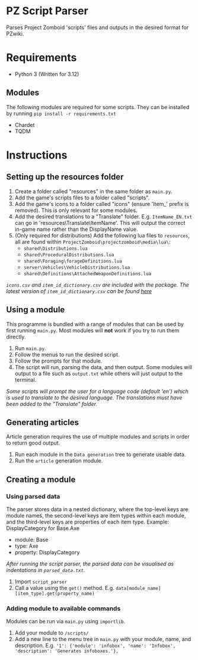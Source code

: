 # PZ Script Parser
Parses Project Zomboid 'scripts' files and outputs in the desired format for PZwiki.

# Requirements
* Python 3 (Written for 3.12)
## Modules
The following modules are required for some scripts. They can be installed by running `pip install -r requirements.txt`
* Chardet
* TQDM

# Instructions
## Setting up the resources folder
1. Create a folder called "resources" in the same folder as `main.py`. 
2. Add the game's scripts files to a folder called "scripts".
3. Add the game's icons to a folder called "icons" (ensure 'Item_' prefix is removed). This is only relevant for some modules.
4. Add the desired translations to a "Translate" folder. E.g. `ItemName_EN.txt` can go in 'resources\Translate\ItemName'. This will output the correct in-game name rather than the DisplayName value.
5. (Only required for distributions) Add the following lua files to `resources`, all are found within `ProjectZomboid\projectzomboid\media\lua\`:
   - `shared\Distributions.lua`
   - `shared\ProceduralDistributions.lua`
   - `shared\Foraging\forageDefinitions.lua`
   - `server\Vehicles\VehicleDistributions.lua`
   - `shared\Definitions\AttachedWeaponDefinitions.lua`

_`icons.csv` and `item_id_dictionary.csv` are included with the package. The latest version of `item_id_dictionary.csv` can be found [here](https://drive.google.com/file/d/1Gjl7WJMm7qYaJ5S_J2FtM1iTlyfLI-z8/view)_

## Using a module
This programme is bundled with a range of modules that can be used by first running `main.py`. Most modules will **not** work if you try to run them directly.
1. Run `main.py`.
2. Follow the menus to run the desired script.
3. Follow the prompts for that module.
4. The script will run, parsing the data, and then output. Some modules will output to a file such as `output.txt` while others will just output to the terminal.

_Some scripts will prompt the user for a language code (default 'en') which is used to translate to the desired language. The translations must have been added to the "Translate" folder._

## Generating articles
Article generation requires the use of multiple modules and scripts in order to return good output.
1. Run each module in the `Data generation` tree to generate usable data.
2. Run the `article` generation module.

## Creating a module

### Using parsed data
The parser stores data in a nested dictionary, where the top-level keys are module names, the second-level keys are item types within each module, and the third-level keys are properties of each item type.
Example: DisplayCategory for Base.Axe
* module: Base
* type: Axe
* property: DisplayCategory

_After running the script parser, the parsed data can be visualised as indentations in `parsed_data.txt`._
1. Import `script_parser`
2. Call a value using the `get()` method. E.g. `data[module_name][item_type].get(property_name)`

### Adding module to available commands
Modules can be run via `main.py` using `importlib`. 
1. Add your module to `/scripts/`
2. Add a new line to the menu tree in `main.py` with your module, name, and description.
	E.g. `'1': {'module': 'infobox', 'name': 'Infobox', 'description': 'Generates infoboxes.'},`
